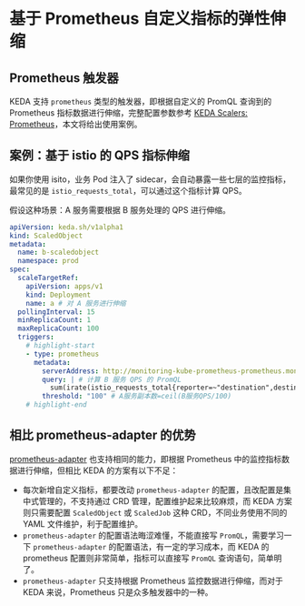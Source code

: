 # 基于 Prometheus 自定义指标的弹性伸缩

## Prometheus 触发器

KEDA 支持 `prometheus` 类型的触发器，即根据自定义的 PromQL 查询到的 Prometheus 指标数据进行伸缩，完整配置参数参考 [KEDA Scalers: Prometheus](https://keda.sh/docs/latest/scalers/prometheus/)，本文将给出使用案例。

## 案例：基于 istio 的 QPS 指标伸缩

如果你使用 isito，业务 Pod 注入了 sidecar，会自动暴露一些七层的监控指标，最常见的是 `istio_requests_total`，可以通过这个指标计算 QPS。

假设这种场景：A 服务需要根据 B 服务处理的 QPS 进行伸缩。

```yaml showLineNumbers
apiVersion: keda.sh/v1alpha1
kind: ScaledObject
metadata:
  name: b-scaledobject
  namespace: prod
spec:
  scaleTargetRef:
    apiVersion: apps/v1
    kind: Deployment
    name: a # 对 A 服务进行伸缩
  pollingInterval: 15
  minReplicaCount: 1
  maxReplicaCount: 100
  triggers:
    # highlight-start
    - type: prometheus
      metadata:
        serverAddress: http://monitoring-kube-prometheus-prometheus.monitoring.svc.cluster.local:9090 # 替换 Prometheus 的地址
        query: | # 计算 B 服务 QPS 的 PromQL
          sum(irate(istio_requests_total{reporter=~"destination",destination_workload_namespace=~"prod",destination_workload=~"b"}[1m]))
        threshold: "100" # A服务副本数=ceil(B服务QPS/100)
    # highlight-end
```

## 相比 prometheus-adapter 的优势

[prometheus-adapter](https://github.com/kubernetes-sigs/prometheus-adapter) 也支持相同的能力，即根据 Prometheus 中的监控指标数据进行伸缩，但相比 KEDA 的方案有以下不足：

* 每次新增自定义指标，都要改动 `prometheus-adapter`  的配置，且改配置是集中式管理的，不支持通过 CRD 管理，配置维护起来比较麻烦，而 KEDA 方案则只需要配置 `ScaledObject` 或 `ScaledJob` 这种 CRD，不同业务使用不同的 YAML 文件维护，利于配置维护。
* `prometheus-adapter` 的配置语法晦涩难懂，不能直接写 `PromQL`，需要学习一下 `prometheus-adapter` 的配置语法，有一定的学习成本，而 KEDA 的 prometheus 配置则非常简单，指标可以直接写 `PromQL` 查询语句，简单明了。
* `prometheus-adapter` 只支持根据 Prometheus 监控数据进行伸缩，而对于 KEDA 来说，Prometheus 只是众多触发器中的一种。
